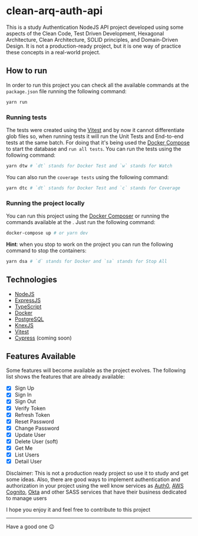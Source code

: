 # clean-arq-auth-api

This is a study Authentication NodeJS API project developed using some aspects of the Clean Code, Test Driven Development, Hexagonal Architecture, Clean Architecture, SOLID principles, and Domain-Driven Design. It is not a production-ready project, but it is one way of practice these concepts in a real-world project.

## How to run

In order to run this project you can check all the available commands at the `package.json` file running the following command:

```bash
yarn run
```

### Running tests

The tests were created using the [Vitest](https://vitest.dev/) and by now it cannot differentiate glob files so, when running tests it will run the Unit Tests and End-to-end tests at the same batch. For doing that it's being used the [Docker Compose](https://docs.docker.com/compose/) to start the database and `run all tests`. You can run the tests using the following command:

```bash
yarn dtw # `dt` stands for Docker Test and `w` stands for Watch
```

You can also run the `coverage tests` using the following command:

```bash
yarn dtc # `dt` stands for Docker Test and `c` stands for Coverage
```

### Running the project locally

You can run this project using the [Docker Composer](https://docs.docker.com/compose/) or running the commands available at the . Just run the following command:

```bash
docker-compose up # or yarn dev
```

**Hint**: when you stop to work on the project you can run the following command to stop the containers:

```bash
yarn dsa # `d` stands for Docker and `sa` stands for Stop All
```

## Technologies

- [NodeJS](https://nodejs.org/en/)
- [ExpressJS](https://expressjs.com/)
- [TypeScript](https://www.typescriptlang.org/)
- [Docker](https://www.docker.com/)
- [PostgreSQL](https://www.postgresql.org/)
- [KnexJS](http://knexjs.org/)
- [Vitest](https://vitest.dev/)
- [Cypress](https://www.cypress.io/) (coming soon)

## Features Available

Some features will become available as the project evolves. The following list shows the features that are already available:

- [x] Sign Up
- [x] Sign In
- [x] Sign Out
- [x] Verify Token
- [x] Refresh Token
- [x] Reset Password
- [x] Change Password
- [x] Update User
- [x] Delete User (soft)
- [x] Get Me
- [x] List Users
- [x] Detail User

Disclaimer: This is not a production ready project so use it to study and get some ideas. Also, there are good ways to implement authentication and authorization in your project using the well know services as [Auth0](https://auth0.com), [AWS Cognito](https://aws.amazon.com/cognito/), [Okta](https://www.okta.com/products/authentication/) and other SASS services that have their business dedicated to manage users

I hope you enjoy it and feel free to contribute to this project

---

Have a good one :wink:

